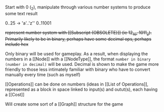 Start with 0 (<sub>2</sub>), manipulate through various number systems to produce some text result

0..25 -> 'a'..'z''
0..11001

~~represent number system with [[Subscript {OBSOLETE}]] (ie 12<sub>10</sub>, 1011<sub>2</sub>). Primarily likely to be in binary, perhaps have some decimal ops, perhaps include hex~~

Only binary will be used for gameplay. As a result, when displaying the numbers in a [[Node]] with a [[NodeType]], the format `number in binary (number in decimal)` will be used. Decimal is shown to make the game more friendly to those less intimately familiar with binary who have to convert manually every time (such as myself)

[[Operations]] can be done on numbers (ideas in [[List of Operations]], represented as a block in space linked to input(s) and outut(s), each having a [[Cost]]

Will create some sort of a [[Graph]] structure for the game

